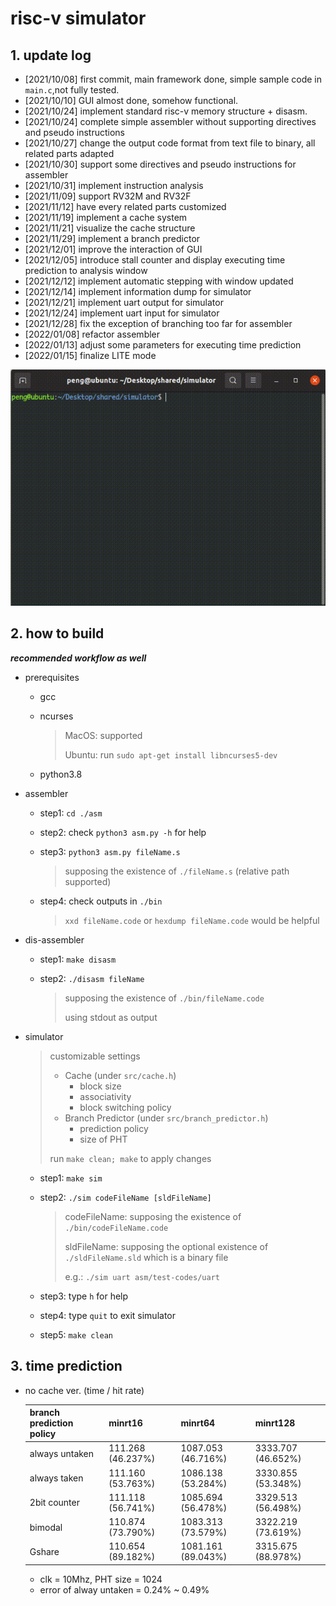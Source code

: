# risc-v simulator

## 1. update log

- [2021/10/08] first commit, main framework done, simple sample code in `main.c`,not fully tested.
- [2021/10/10] GUI almost done, somehow functional.
- [2021/10/24] implement standard risc-v memory structure + disasm.
- [2021/10/24] complete simple assembler without supporting directives and pseudo instructions
- [2021/10/27] change the output code format from text file to binary, all related parts adapted
- [2021/10/30] support some directives and pseudo instructions for assembler
- [2021/10/31] implement instruction analysis
- [2021/11/09] support RV32M and RV32F
- [2021/11/12] have every related parts customized
- [2021/11/19] implement a cache system
- [2021/11/21] visualize the cache structure
- [2021/11/29] implement a branch predictor
- [2021/12/01] improve the interaction of GUI
- [2021/12/05] introduce stall counter and display executing time prediction to analysis window
- [2021/12/12] implement automatic stepping with window updated
- [2021/12/14] implement information dump for simulator
- [2021/12/21] implement uart output for simulator
- [2021/12/24] implement uart input for simulator
- [2021/12/28] fix the exception of branching too far for assembler
- [2022/01/08] refactor assembler
- [2022/01/13] adjust some parameters for executing time prediction
- [2022/01/15] finalize LITE mode

![sample](sample.gif)

## 2. how to build

***recommended workflow as well***

- prerequisites
	- gcc
	- ncurses

		> MacOS: supported
		> 
		> Ubuntu: run `sudo apt-get install libncurses5-dev`
	
	- python3.8

- assembler
	- step1: `cd ./asm`
	- step2: check `python3 asm.py -h` for help
	- step3: `python3 asm.py fileName.s`

		> supposing the existence of `./fileName.s` (relative path supported)
	
	- step4: check outputs in `./bin`

		> `xxd fileName.code` or `hexdump fileName.code` would be helpful
	
- dis-assembler
	- step1: `make disasm`
	- step2: `./disasm fileName`

		> supposing the existence of `./bin/fileName.code`
		>
		> using stdout as output

- simulator

	> customizable settings
	> 
	> - Cache (under `src/cache.h`)
	> 	- block size
	> 	- associativity
	>	- block switching policy
	> - Branch Predictor (under `src/branch_predictor.h`)
	> 	- prediction policy
	> 	- size of PHT
	> 
	> run `make clean; make` to apply changes

	- step1: `make sim`
	- step2: `./sim codeFileName [sldFileName]`

		> codeFileName: supposing the existence of `./bin/codeFileName.code`
		> 
		> sldFileName: supposing the optional existence of `./sldFileName.sld` which is a binary file
		> 
		> e.g.: `./sim uart asm/test-codes/uart`
	
	- step3: type `h` for help
	- step4: type `quit` to exit simulator
	- step5: `make clean`

## 3. time prediction

- no cache ver. (time / hit rate)

	| branch prediction policy | minrt16           | minrt64            | minrt128           |
	| :----------------------- | :---------------- | :----------------- | :----------------- |
	| always untaken           | 111.268 (46.237%) | 1087.053 (46.716%) | 3333.707 (46.652%) |
	| always taken             | 111.160 (53.763%) | 1086.138 (53.284%) | 3330.855 (53.348%) |
	| 2bit counter             | 111.118 (56.741%) | 1085.694 (56.478%) | 3329.513 (56.498%) |
	| bimodal                  | 110.874 (73.790%) | 1083.313 (73.579%) | 3322.219 (73.619%) |
	| Gshare                   | 110.654 (89.182%) | 1081.161 (89.043%) | 3315.675 (88.978%) |

	- clk = 10Mhz, PHT size = 1024
	- error of alway untaken = 0.24% ~ 0.49%
